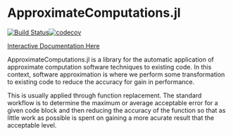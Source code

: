 # ApproximateComputations.jl

[![Build Status](https://travis-ci.org/NTimmons/ApproximateComputations.jl.svg?branch=master)](https://travis-ci.org/NTimmons/ApproximateComputations.jl)[![codecov](https://codecov.io/gh/NTimmons/ApproximateComputations.jl/branch/master/graph/badge.svg)](https://codecov.io/gh/NTimmons/ApproximateComputations.jl)

[Interactive Documentation Here](https://github.com/NTimmons/ApproximateComputations.jl/blob/master/docs/ApproximateComputations_Readme.ipynb)

ApproximateComputations.jl is a library for the automatic application of approximate computation software techniques to existing code. In this context, software approximation is where we perform some transformation to existing code to reduce the accuracy for gain in performance.

This is usually applied through function replacement. The standard workflow is to determine the maximum or average acceptable error for a given code block and then reducing the accuracy of the function so that as little work as possible is spent on gaining a more acurate result that the acceptable level.

